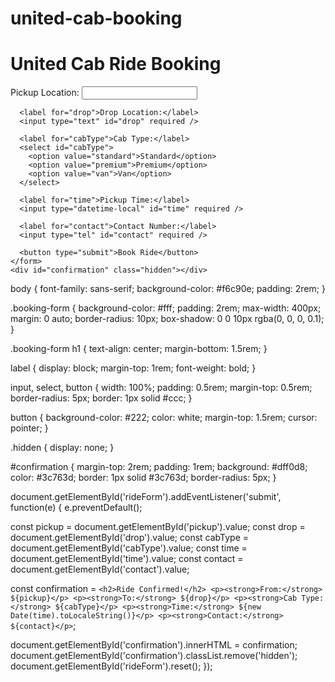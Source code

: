 # united-cab-booking
<!DOCTYPE html>
<html lang="en">
<head>
  <meta charset="UTF-8" />
  <meta name="viewport" content="width=device-width, initial-scale=1.0"/>
  <title>United Cab Booking</title>
  <link rel="stylesheet" href="style.css" />
</head>
<body>
  <div class="booking-form">
    <h1>United Cab Ride Booking</h1>
    <form id="rideForm">
      <label for="pickup">Pickup Location:</label>
      <input type="text" id="pickup" required />

      <label for="drop">Drop Location:</label>
      <input type="text" id="drop" required />

      <label for="cabType">Cab Type:</label>
      <select id="cabType">
        <option value="standard">Standard</option>
        <option value="premium">Premium</option>
        <option value="van">Van</option>
      </select>

      <label for="time">Pickup Time:</label>
      <input type="datetime-local" id="time" required />

      <label for="contact">Contact Number:</label>
      <input type="tel" id="contact" required />

      <button type="submit">Book Ride</button>
    </form>
    <div id="confirmation" class="hidden"></div>
  </div>

  <script src="app.js"></script>
</body>
</html>
body {
  font-family: sans-serif;
  background-color: #f6c90e;
  padding: 2rem;
}

.booking-form {
  background-color: #fff;
  padding: 2rem;
  max-width: 400px;
  margin: 0 auto;
  border-radius: 10px;
  box-shadow: 0 0 10px rgba(0, 0, 0, 0.1);
}

.booking-form h1 {
  text-align: center;
  margin-bottom: 1.5rem;
}

label {
  display: block;
  margin-top: 1rem;
  font-weight: bold;
}

input, select, button {
  width: 100%;
  padding: 0.5rem;
  margin-top: 0.5rem;
  border-radius: 5px;
  border: 1px solid #ccc;
}

button {
  background-color: #222;
  color: white;
  margin-top: 1.5rem;
  cursor: pointer;
}

.hidden {
  display: none;
}

#confirmation {
  margin-top: 2rem;
  padding: 1rem;
  background: #dff0d8;
  color: #3c763d;
  border: 1px solid #3c763d;
  border-radius: 5px;
}

document.getElementById('rideForm').addEventListener('submit', function(e) {
  e.preventDefault();

  const pickup = document.getElementById('pickup').value;
  const drop = document.getElementById('drop').value;
  const cabType = document.getElementById('cabType').value;
  const time = document.getElementById('time').value;
  const contact = document.getElementById('contact').value;

  const confirmation = `
    <h2>Ride Confirmed!</h2>
    <p><strong>From:</strong> ${pickup}</p>
    <p><strong>To:</strong> ${drop}</p>
    <p><strong>Cab Type:</strong> ${cabType}</p>
    <p><strong>Time:</strong> ${new Date(time).toLocaleString()}</p>
    <p><strong>Contact:</strong> ${contact}</p>
  `;

  document.getElementById('confirmation').innerHTML = confirmation;
  document.getElementById('confirmation').classList.remove('hidden');
  document.getElementById('rideForm').reset();
});
